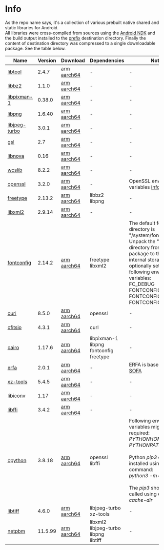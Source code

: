 # Info
As the repo name says, it's a collection of various prebuilt native shared and static libraries for Android.<br/> All libraries were cross-compiled from sources using the [Android NDK](https://developer.android.com/ndk) and the build output installed to the [prefix](https://www.gnu.org/savannah-checkouts/gnu/autoconf/manual/autoconf-2.72/autoconf.html#Default-Prefix) destination directory. Finally the content of destination directory was compressed to a single downloadable package. See the table below.

|Name|Version|Download|Dependencies|Notes|
|-|-|-|-|-|
|[libtool](http://www.gnu.org/software/libtool/libtool.html)|2.4.7|[arm](https://github.com/laheller/The-great-Android-native-library-collection/files/13758765/libtool_2.4.7_arm.tar.gz)<br/> [aarch64](https://github.com/laheller/The-great-Android-native-library-collection/files/13758766/libtool_2.4.7_aarch64.tar.gz)|-|-|
|[libbz2](https://gitlab.com/bzip2/bzip2)|1.1.0|[arm](https://github.com/laheller/The-great-Android-native-library-collection/files/13758886/libbz2_1.1.0_arm.tar.gz)<br/> [aarch64](https://github.com/laheller/The-great-Android-native-library-collection/files/13758887/libbz2_1.1.0_aarch64.tar.gz)|-|-|
|[libpixman-1](https://www.pixman.org/)|0.38.0|[arm](https://github.com/laheller/The-great-Android-native-library-collection/files/13759125/libpixman-1_0.38.0_arm.tar.gz)<br/> [aarch64](https://github.com/laheller/The-great-Android-native-library-collection/files/13759129/libpixman-1_0.38.0_aarch64.tar.gz)|-|-|
|[libpng](https://sourceforge.net/projects/libpng/)|1.6.40|[arm](https://github.com/laheller/The-great-Android-native-library-collection/files/13759191/libpng_1.6.40_arm.tar.gz)<br/> [aarch64](https://github.com/laheller/The-great-Android-native-library-collection/files/13759192/libpng_1.6.40_aarch64.tar.gz)|-|-|
|[libjpeg-turbo](https://libjpeg-turbo.org/)|3.0.1|[arm](https://github.com/laheller/The-great-Android-native-library-collection/files/13759282/libjpeg-turbo_3.0.1_arm.tar.gz)<br/> [aarch64](https://github.com/laheller/The-great-Android-native-library-collection/files/13759287/libjpeg-turbo_3.0.1_aarch64.tar.gz)|-|-|
|[gsl](https://www.gnu.org/software/gsl/)|2.7|[arm](https://github.com/laheller/The-great-Android-native-library-collection/files/13759395/gsl_2.7_arm.tar.gz)<br/> [aarch64](https://github.com/laheller/The-great-Android-native-library-collection/files/13759396/gsl_2.7_aarch64.tar.gz)|-|-|
|[libnova](https://libnova.sourceforge.net/)|0.16|[arm](https://github.com/laheller/The-great-Android-native-library-collection/files/13759439/libnova_0.16_arm.tar.gz)<br/> [aarch64](https://github.com/laheller/The-great-Android-native-library-collection/files/13759440/libnova_0.16_aarch64.tar.gz)|-|-|
|[wcslib](https://www.atnf.csiro.au/people/mcalabre/WCS/index.html)|8.2.2|[arm](https://github.com/laheller/The-great-Android-native-library-collection/files/13759621/wcslib_8.2.2_arm.tar.gz)<br/> [aarch64](https://github.com/laheller/The-great-Android-native-library-collection/files/13759622/wcslib_8.2.2_aarch64.tar.gz)|-|-|
|[openssl](https://www.openssl.org/)|3.2.0|[arm](https://github.com/laheller/The-great-Android-native-library-collection/files/13830021/openssl_3.2.0_arm.tar.gz)<br/> [aarch64](https://github.com/laheller/The-great-Android-native-library-collection/files/13830024/openssl_3.2.0_aarch64.tar.gz)|-|OpenSSL environment variables [information](https://www.openssl.org/docs/man3.0/man7/openssl-env.html).|
|[freetype](https://freetype.org/)|2.13.2|[arm](https://github.com/laheller/The-great-Android-native-library-collection/files/13810172/freetype_2.13.2_arm.tar.gz)<br/> [aarch64](https://github.com/laheller/The-great-Android-native-library-collection/files/13810173/freetype_2.13.2_aarch64.tar.gz)|libbz2<br/> libpng|-|
|[libxml2](https://gitlab.gnome.org/GNOME/libxml2)|2.9.14|[arm](https://github.com/laheller/The-great-Android-native-library-collection/files/13810885/libxml2_2.9.14_arm.tar.gz)<br/> [aarch64](https://github.com/laheller/The-great-Android-native-library-collection/files/13810886/libxml2_2.9.14_aarch64.tar.gz)|-|-|
|[fontconfig](https://www.freedesktop.org/wiki/Software/fontconfig/)|2.14.2|[arm](https://github.com/laheller/The-great-Android-native-library-collection/files/13819361/fontconfig_2.14.2_arm.tar.gz)<br/> [aarch64](https://github.com/laheller/The-great-Android-native-library-collection/files/13819362/fontconfig_2.14.2_aarch64.tar.gz)|freetype<br/> libxml2|The default fonts directory is "/system/fonts".<br/> Unpack the "fontconfig" directory from the package to the root of internal storage and optionally set the following enviroment variables:<br/> FC_DEBUG<br/> FONTCONFIG_FILE<br/> FONTCONFIG_PATH<br/> FONTCONFIG_SYSROOT|
|[curl](https://curl.se/)|8.5.0|[arm](https://github.com/laheller/The-great-Android-native-library-collection/files/13820157/curl_8.5.0_arm.tar.gz)<br/> [aarch64](https://github.com/laheller/The-great-Android-native-library-collection/files/13820159/curl_8.5.0_aarch64.tar.gz)|openssl|-|
|[cfitsio](https://heasarc.gsfc.nasa.gov/fitsio/)|4.3.1|[arm](https://github.com/laheller/The-great-Android-native-library-collection/files/13820518/cfitsio_4.3.1_arm.tar.gz)<br/> [aarch64](https://github.com/laheller/The-great-Android-native-library-collection/files/13820521/cfitsio_4.3.1_aarch64.tar.gz)|curl|-|
|[cairo](https://www.cairographics.org/)|1.17.6|[arm](https://github.com/laheller/The-great-Android-native-library-collection/files/13830657/cairo_1.17.6_arm.tar.gz)<br/> [aarch64](https://github.com/laheller/The-great-Android-native-library-collection/files/13830659/cairo_1.17.6_aarch64.tar.gz)|libpixman-1<br/> libpng<br/> fontconfig<br/> freetype|-|
|[erfa](https://github.com/liberfa/erfa)|2.0.1|[arm](https://github.com/laheller/The-great-Android-native-library-collection/files/13831078/erfa_2.0.1_arm.tar.gz)<br/> [aarch64](https://github.com/laheller/The-great-Android-native-library-collection/files/13831097/erfa_2.0.1_aarch64.tar.gz)|-|ERFA is based on IAU [SOFA](http://www.iausofa.org/)|
|[xz-tools](https://tukaani.org/xz/)|5.4.5|[arm](https://github.com/laheller/The-great-Android-native-library-collection/files/13831468/xz-tools_5.4.5_arm.tar.gz)<br/> [aarch64](https://github.com/laheller/The-great-Android-native-library-collection/files/13831471/xz-tools_5.4.5_aarch64.tar.gz)|-|-|
|[libiconv](https://savannah.gnu.org/projects/libiconv)|1.17|[arm](https://github.com/laheller/The-great-Android-native-library-collection/files/13832015/libiconv_1.17_arm.tar.gz)<br/> [aarch64](https://github.com/laheller/The-great-Android-native-library-collection/files/13832018/libiconv_1.17_aarch64.tar.gz)|-|-|
|[libffi](https://sourceware.org/libffi/)|3.4.2|[arm](https://github.com/laheller/The-great-Android-native-library-collection/files/13842551/libffi_3.4.2_arm.tar.gz)<br/> [aarch64](https://github.com/laheller/The-great-Android-native-library-collection/files/13842553/libffi_3.4.2_aarch64.tar.gz)|-|-|
|[cpython](https://www.python.org/)|3.8.18|[arm](https://github.com/laheller/The-great-Android-native-library-collection/files/13850127/cpython_3.8.18_arm.tar.gz)<br/> [aarch64](https://github.com/laheller/The-great-Android-native-library-collection/files/13850128/cpython_3.8.18_aarch64.tar.gz)|openssl<br/> libffi|Following environment variables might be required:<br/> _PYTHONHOME_<br/> _PYTHONPATH_<br/> <br/> Python _pip3_ can be installed using the command:<br/> _python3 -m ensurepip_<br/> <br/> The _pip3_ shoud be called using option _--cache-dir_|
|[libtiff](https://libtiff.gitlab.io/libtiff/)|4.6.0|[arm](https://github.com/laheller/The-great-Android-native-library-collection/files/13851392/libtiff_4.6.0_arm.tar.gz)<br/> [aarch64](https://github.com/laheller/The-great-Android-native-library-collection/files/13851393/libtiff_4.6.0_aarch64.tar.gz)|libjpeg-turbo<br/> xz-tools|-|
|[netpbm](https://netpbm.sourceforge.net/)|11.5.99|[arm](https://github.com/laheller/The-great-Android-native-library-collection/files/13845198/netpbm_11.5.99_arm.tar.gz)<br/> [aarch64](https://github.com/laheller/The-great-Android-native-library-collection/files/13845200/netpbm_11.5.99_aarch64.tar.gz)|libxml2<br/> libjpeg-turbo<br/> libpng<br/> libtiff|-|
